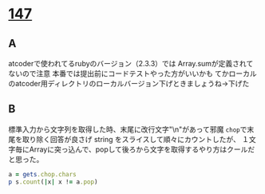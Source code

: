 # [147](https://atcoder.jp/contests/abc147)
## A
atcoderで使われてるrubyのバージョン（2.3.3）では
Array.sumが定義されてないので注意
本番では提出前にコードテストやった方がいいかも
てかローカルのatcoder用ディレクトリのローカルバージョン下げときましょうね->下げた

## B
標準入力から文字列を取得した時、末尾に改行文字"\n"があって邪魔
`chop`で末尾を取り除く回答が良さげ
string をスライスして順々にカウントしたが、
１文字毎にArrayに突っ込んで、popして後ろから文字を取得するやり方はクールだと思った。
```ruby
a = gets.chop.chars
p s.count(|x| x != a.pop)
```

